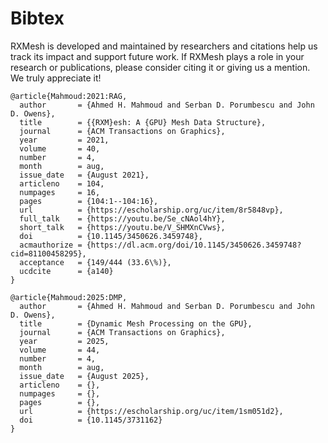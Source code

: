 # **Bibtex**

RXMesh is developed and maintained by researchers and citations help us track its impact and support future work. If RXMesh plays a role in your research or publications, please consider citing it or giving us a mention. We truly appreciate it!

```
@article{Mahmoud:2021:RAG,
  author       = {Ahmed H. Mahmoud and Serban D. Porumbescu and John D. Owens},
  title        = {{RXM}esh: A {GPU} Mesh Data Structure},
  journal      = {ACM Transactions on Graphics},
  year         = 2021,
  volume       = 40,
  number       = 4,
  month        = aug,
  issue_date   = {August 2021},
  articleno    = 104,
  numpages     = 16,
  pages        = {104:1--104:16},
  url          = {https://escholarship.org/uc/item/8r5848vp},
  full_talk    = {https://youtu.be/Se_cNAol4hY},
  short_talk   = {https://youtu.be/V_SHMXnCVws},
  doi          = {10.1145/3450626.3459748},
  acmauthorize = {https://dl.acm.org/doi/10.1145/3450626.3459748?cid=81100458295},
  acceptance   = {149/444 (33.6\%)},
  ucdcite      = {a140}
}
```


```
@article{Mahmoud:2025:DMP,
  author       = {Ahmed H. Mahmoud and Serban D. Porumbescu and John D. Owens},
  title        = {Dynamic Mesh Processing on the GPU},
  journal      = {ACM Transactions on Graphics},
  year         = 2025,
  volume       = 44,
  number       = 4,
  month        = aug,
  issue_date   = {August 2025},
  articleno    = {},
  numpages     = {},
  pages        = {},
  url          = {https://escholarship.org/uc/item/1sm051d2},
  doi          = {10.1145/3731162}  
}
```